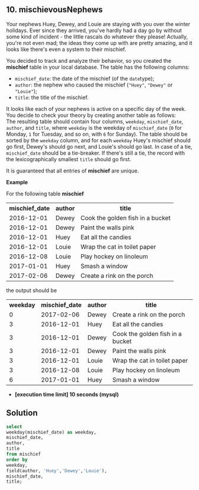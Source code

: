## 10. mischievousNephews

Your nephews Huey, Dewey, and Louie are staying with you over the winter holidays. Ever since they arrived, you've hardly had a day go by without some kind of incident - the little rascals do whatever they please! Actually, you're not even mad; the ideas they come up with are pretty amazing, and it looks like there's even a system to their mischief.

You decided to track and analyze their behavior, so you created the  **mischief**  table in your local database. The table has the following columns:

-   `mischief_date`: the date of the mischief (of the  `date`type);
-   `author`: the nephew who caused the mischief (`"Huey"`,  `"Dewey"`  or  `"Louie"`);
-   `title`: the title of the mischief.

It looks like each of your nephews is active on a specific day of the week. You decide to check your theory by creating another table as follows:  
The resulting table should contain four columns,  `weekday`,  `mischief_date`,  `author`, and  `title`, where  `weekday`  is the weekday of  `mischief_date`  (`0`  for Monday,  `1`  for Tuesday, and so on, with  `6`  for Sunday). The table should be sorted by the  `weekday`  column, and for each  `weekday`  Huey's mischief should go first, Dewey's should go next, and Louie's should go last. In case of a tie,  `mischief_date`  should be a tie-breaker. If there's still a tie, the record with the  lexicographically smallest  `title`  should go first.

It is guaranteed that all entries of  **mischief**  are unique.

**Example**

For the following table  **mischief**

<table>
<tbody><tr>
<th>mischief_date</th>
<th>author</th>
<th>title</th>
</tr>
<tr>
<td>2016-12-01</td>
<td>Dewey</td>
<td>Cook the golden fish in a bucket</td>
</tr>
<tr>
<td>2016-12-01</td>
<td>Dewey</td>
<td>Paint the walls pink</td>
</tr>
<tr>
<td>2016-12-01</td>
<td>Huey</td>
<td>Eat all the candies</td>
</tr>
<tr>
<td>2016-12-01</td>
<td>Louie</td>
<td>Wrap the cat in toilet paper</td>
</tr>
<tr>
<td>2016-12-08</td>
<td>Louie</td>
<td>Play hockey on linoleum</td>
</tr>
<tr>
<td>2017-01-01</td>
<td>Huey</td>
<td>Smash a window</td>
</tr>
<tr>
<td>2017-02-06</td>
<td>Dewey</td>
<td>Create a rink on the porch</td>
</tr>
</tbody></table>

the output should be

<table>
<tbody><tr>
<th>weekday</th>
<th>mischief_date</th>
<th>author</th>
<th>title</th>
</tr>
<tr>
<td>0</td>
<td>2017-02-06</td>
<td>Dewey</td>
<td>Create a rink on the porch</td>
</tr>
<tr>
<td>3</td>
<td>2016-12-01</td>
<td>Huey</td>
<td>Eat all the candies</td>
</tr>
<tr>
<td>3</td>
<td>2016-12-01</td>
<td>Dewey</td>
<td>Cook the golden fish in a bucket</td>
</tr>
<tr>
<td>3</td>
<td>2016-12-01</td>
<td>Dewey</td>
<td>Paint the walls pink</td>
</tr>
<tr>
<td>3</td>
<td>2016-12-01</td>
<td>Louie</td>
<td>Wrap the cat in toilet paper</td>
</tr>
<tr>
<td>3</td>
<td>2016-12-08</td>
<td>Louie</td>
<td>Play hockey on linoleum</td>
</tr>
<tr>
<td>6</td>
<td>2017-01-01</td>
<td>Huey</td>
<td>Smash a window</td>
</tr>
</tbody></table>

-   **[execution time limit] 10 seconds (mysql)**

## Solution
```sql
select 
weekday(mischief_date) as weekday,
mischief_date,
author,
title
from mischief
order by 
weekday,
field(author, 'Huey','Dewey','Louie'),
mischief_date,
title;
```